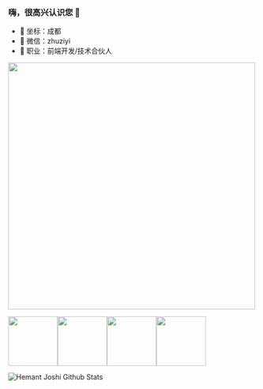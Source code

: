 ### 嗨，很高兴认识您 👋

- 🔭 坐标：成都
- 📨 微信：zhuziyi
- 🌱 职业：前端开发/技术合伙人

<img src="https://github.githubassets.com/images/mona-loading-default.gif" style="width:500px">

<img src="https://github.githubassets.com/images/mona-loading-default.gif" style="width:100px"><img src="https://github.githubassets.com/images/mona-loading-default.gif" style="width:100px"><img src="https://github.githubassets.com/images/mona-loading-default.gif" style="width:100px"><img src="https://github.githubassets.com/images/mona-loading-default.gif" style="width:100px">

![Hemant Joshi Github Stats](https://github-readme-stats.vercel.app/api?username=zhuziyi1989&show_icons=true&title_color=fff&icon_color=79ff97&text_color=9f9f9f&bg_color=151515&hide=["contribs"])
